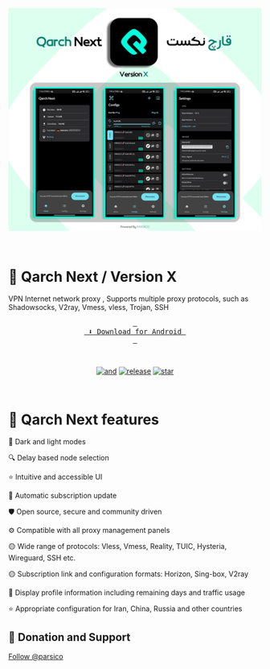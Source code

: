 <div dir="ltr">
<p align="center"><img src="https://raw.githubusercontent.com/parsico/Qarch-Next/main/Qarch.png" /></p>

<br>

# 🔹 Qarch Next / Version X
VPN Internet network proxy , Supports multiple proxy protocols, such as Shadowsocks, V2ray, Vmess, vless, Trojan, SSH

<div align="center">

[<kbd> <br> ⬇️ Download for Android <br> </kbd>][android]

<br>

<!---------------------------------------------------------------------------->

[android]: https://github.com/parsico/Qarch-Next/releases

<!---------------------------------------------------------------------------->

[![and]][Link]
[![release]][Link]
[![star]][Link]

[Link]: #
[release]: https://img.shields.io/github/v/release/parsico/Qarch-Next
[star]: https://img.shields.io/github/stars/parsico
[and]: https://img.shields.io/badge/Qarch%20Next-Android-07312b?style=for-the-badge&logoColor=white&logo=DocuSign

</div>
<br>

# 🚀 Qarch Next features

🌙 Dark and light modes

🔍 Delay based node selection

⭐ Intuitive and accessible UI

🔄 Automatic subscription update

🛡 Open source, secure and community driven

⚙ Compatible with all proxy management panels

🟡 Wide range of protocols:
Vless, Vmess, Reality, TUIC, Hysteria, Wireguard, SSH etc.

🟡 Subscription link and configuration formats: Horizon, Sing-box, V2ray

🔎 Display profile information including remaining days and traffic usage

⭐ Appropriate configuration for Iran, China, Russia and other countries


## 🎯 Donation and Support
<!-- Place this tag where you want the button to render. -->
<a class="github-button" href="https://github.com/parsico" data-color-scheme="no-preference: dark_dimmed; light: light; dark: dark;" data-size="large" aria-label="Follow @parsico on GitHub">Follow @parsico</a>

